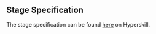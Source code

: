 ## Stage Specification

The stage specification can be found [here](https://hyperskill.org/projects/146/stages/790/implement) on Hyperskill.